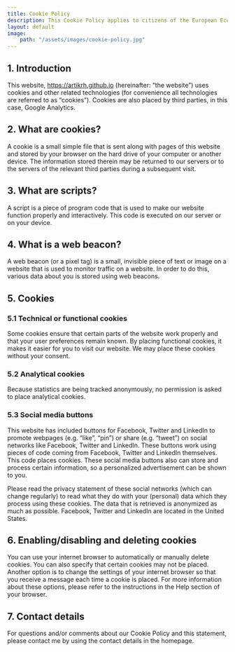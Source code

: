```yaml
---
title: Cookie Policy
description: This Cookie Policy applies to citizens of the European Economic Area.
layout: default
image:
    path: "/assets/images/cookie-policy.jpg"
---
```


## 1. Introduction
This website, https://artikrh.github.io (hereinafter: “the website”) uses cookies and other related technologies (for convenience all technologies are referred to as “cookies”). Cookies are also placed by third parties, in this case, Google Analytics.

## 2. What are cookies?
A cookie is a small simple file that is sent along with pages of this website and stored by your browser on the hard drive of your computer or another device. The information stored therein may be returned to our servers or to the servers of the relevant third parties during a subsequent visit.

## 3. What are scripts?
A script is a piece of program code that is used to make our website function properly and interactively. This code is executed on our server or on your device.

## 4. What is a web beacon?
A web beacon (or a pixel tag) is a small, invisible piece of text or image on a website that is used to monitor traffic on a website. In order to do this, various data about you is stored using web beacons.

## 5. Cookies
### 5.1 Technical or functional cookies

Some cookies ensure that certain parts of the website work properly and that your user preferences remain known. By placing functional cookies, it makes it easier for you to visit our website. We may place these cookies without your consent.

### 5.2 Analytical cookies

Because statistics are being tracked anonymously, no permission is asked to place analytical cookies.

### 5.3 Social media buttons

This website has included buttons for Facebook, Twitter and LinkedIn to promote webpages (e.g. “like”, “pin”) or share (e.g. “tweet”) on social networks like Facebook, Twitter and LinkedIn. These buttons work using pieces of code coming from Facebook, Twitter and LinkedIn themselves. This code places cookies. These social media buttons also can store and process certain information, so a personalized advertisement can be shown to you.

Please read the privacy statement of these social networks (which can change regularly) to read what they do with your (personal) data which they process using these cookies. The data that is retrieved is anonymized as much as possible. Facebook, Twitter and LinkedIn are located in the United States.

## 6. Enabling/disabling and deleting cookies
You can use your internet browser to automatically or manually delete cookies. You can also specify that certain cookies may not be placed. Another option is to change the settings of your internet browser so that you receive a message each time a cookie is placed. For more information about these options, please refer to the instructions in the Help section of your browser.

## 7. Contact details
For questions and/or comments about our Cookie Policy and this statement, please contact me by using the contact details in the homepage.